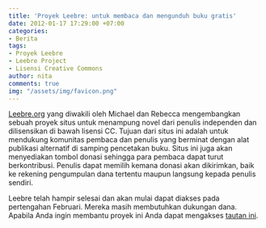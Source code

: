 ```yaml
---
title: 'Proyek Leebre: untuk membaca dan mengunduh buku gratis'
date: 2012-01-17 17:29:00 +07:00
categories:
- Berita
tags:
- Proyek Leebre
- Leebre Project
- Lisensi Creative Commons
author: nita
comments: true
img: "/assets/img/favicon.png"
---
```


[Leebre.org](http://leebre.org/) yang diwakili oleh Michael dan Rebecca mengembangkan sebuah proyek situs untuk menampung novel dari penulis independen dan dilisensikan di bawah lisensi CC. Tujuan dari situs ini adalah untuk mendukung komunitas pembaca dan penulis yang berminat dengan alat publikasi alternatif di samping pencetakan buku. Situs ini juga akan menyediakan tombol donasi sehingga para pembaca dapat turut berkontribusi. Penulis dapat memilih kemana donasi akan dikirimkan, baik ke rekening pengumpulan dana tertentu maupun langsung kepada penulis sendiri.

Leebre telah hampir selesai dan akan mulai dapat diakses pada pertengahan Februari. Mereka masih membutuhkan dukungan dana. Apabila Anda ingin membantu proyek ini Anda dapat mengakses [tautan ini](http://www.kickstarter.com/projects/mpb/leebreorg-liberate-fiction-with-free-social-publis?ref=6gv0om).
